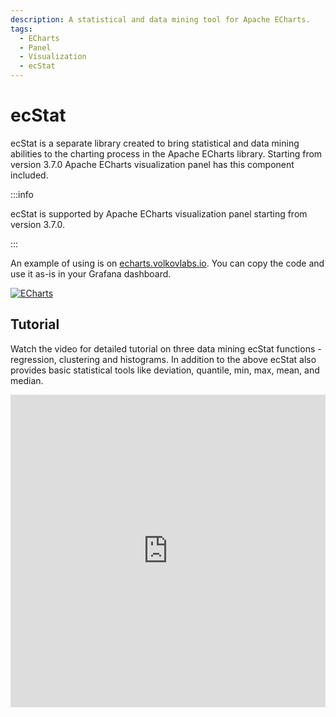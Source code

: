 ```yaml
---
description: A statistical and data mining tool for Apache ECharts.
tags:
  - ECharts
  - Panel
  - Visualization
  - ecStat
---
```


# ecStat

ecStat is a separate library created to bring statistical and data mining abilities to the charting process in the Apache ECharts library. Starting from version 3.7.0 Apache ECharts visualization panel has this component included.

:::info

ecStat is supported by Apache ECharts visualization panel starting from version 3.7.0.

:::

An example of using is on [echarts.volkovlabs.io](https://echarts.volkovlabs.io/d/U332C4K4z/scatter?orgId=1&editPanel=10). You can copy the code and use it as-is in your Grafana dashboard. 

[![ECharts](/img/plugins/volkovlabs-echarts-panel/ecStat_example_with_comments.png)](https://echarts.volkovlabs.io/d/U332C4K4z/scatter?orgId=1&editPanel=10)

## Tutorial

Watch the video for detailed tutorial on three data mining ecStat functions - regression, clustering and histograms. In addition to the above ecStat also provides basic statistical tools like deviation, quantile, min, max, mean, and median.

<iframe width="100%" height="500" src="https://www.youtube.com/embed/qfDrAW8-Mh8" title="Histograms, Clustering. Regression in Apache ECharts panel for Grafana | ecStat math, stat library" frameborder="0" allow="accelerometer; autoplay; clipboard-write; encrypted-media; gyroscope; picture-in-picture" allowfullscreen></iframe>